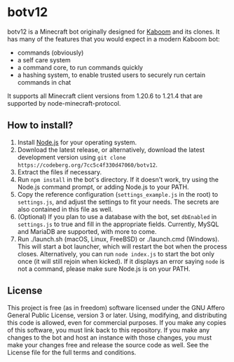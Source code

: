 # botv12

botv12 is a Minecraft bot originally designed for [Kaboom](https://kaboom.pw/) and its clones. It has many of the features that you would expect in a modern Kaboom bot:

- commands (obviously)
- a self care system
- a command core, to run commands quickly
- a hashing system, to enable trusted users to securely run certain commands in chat

It supports all Minecraft client versions from 1.20.6 to 1.21.4 that are supported by node-minecraft-protocol.

## How to install?

1. Install [Node.js](https://nodejs.org/) for your operating system.
2. Download the latest release, or alternatively, download the latest development version using `git clone https://codeberg.org/7cc5c4f330d47060/botv12`.
3. Extract the files if necessary.
4. Run `npm install` in the bot's directory. If it doesn't work, try using the Node.js command prompt, or adding Node.js to your PATH.
5. Copy the reference configuration (`settings_example.js` in the root) to `settings.js`, and adjust the settings to fit your needs. The secrets are also contained in this file as well.
6. (Optional) If you plan to use a database with the bot, set `dbEnabled` in `settings.js` to true and fill in the appropriate fields. Currently, MySQL and MariaDB are supported, with more to come.
7. Run ./launch.sh (macOS, Linux, FreeBSD) or ./launch.cmd (Windows). This will start a bot launcher, which will restart the bot when the process closes. Alternatively, you can run `node index.js` to start the bot only once (it will still rejoin when kicked). If it displays an error saying `node` is not a command, please make sure Node.js is on your PATH.

## License

This project is free (as in freedom) software licensed under the GNU Affero General Public License, version 3 or later. Using, modifying, and distributing this code is allowed, even for commercial purposes. If you make any copies of this software, you must link back to this repository. If you make any changes to the bot and host an instance with those changes, you must make your changes free and release the source code as well. See the License file for the full terms and conditions.
